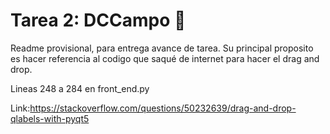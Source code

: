 # Tarea 2: DCCampo :school_satchel:

Readme provisional, para entrega avance de tarea. Su principal proposito es hacer referencia al codigo que saqué de internet para hacer el drag and drop.

Lineas 248 a 284 en front_end.py

Link:https://stackoverflow.com/questions/50232639/drag-and-drop-qlabels-with-pyqt5

